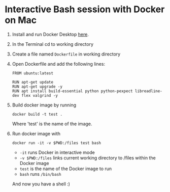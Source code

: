 # Interactive Bash session with Docker on Mac

1. Install and run Docker Desktop [here](https://docs.docker.com/docker-for-mac/install/).

2. In the Terminal cd to working directory

3. Create a file named `Dockerfile` in working directory

4. Open Dockerfile and add the following lines:

   ```
   FROM ubuntu:latest

   RUN apt-get update
   RUN apt-get upgrade -y
   RUN apt install build-essential python python-pexpect libreadline-dev flex valgrind -y
   ```
   
5. Build docker image by running

   ```
   docker build -t test .
   ```
   Where 'test' is the name of the image.

6. Run docker image with

   ```
   docker run -it -v $PWD:/files test bash
   ```
   
   * `-it` runs Docker in interactive mode
   * `-v $PWD:/files` links current working directory to /files within the Docker image
   * `test` is the name of the Docker image to run
   * `bash` runs `/bin/bash`
   
   And now you have a shell :)
